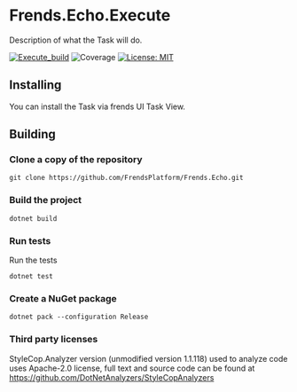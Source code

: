 # Frends.Echo.Execute

Description of what the Task will do.

[![Execute_build](https://github.com/FrendsPlatform/Frends.Echo/actions/workflows/Execute_build_and_test_on_main.yml/badge.svg)](https://github.com/FrendsPlatform/Frends.Echo/actions/workflows/Execute_build_and_test_on_main.yml)
![Coverage](https://app-github-custom-badges.azurewebsites.net/Badge?key=FrendsPlatform/Frends.Echo/Frends.Echo.Execute|main)
[![License: MIT](https://img.shields.io/badge/License-MIT-green.svg)](https://opensource.org/licenses/MIT)

## Installing

You can install the Task via frends UI Task View.

## Building

### Clone a copy of the repository

`git clone https://github.com/FrendsPlatform/Frends.Echo.git`

### Build the project

`dotnet build`

### Run tests

Run the tests

`dotnet test`

### Create a NuGet package

`dotnet pack --configuration Release`

### Third party licenses

StyleCop.Analyzer version (unmodified version 1.1.118) used to analyze code uses Apache-2.0 license, full text and
source code can be found at https://github.com/DotNetAnalyzers/StyleCopAnalyzers
